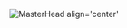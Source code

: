 ![MasterHead align='center'](https://visme.co/blog/wp-content/uploads/2020/03/animation-software-header-wide.gif)






